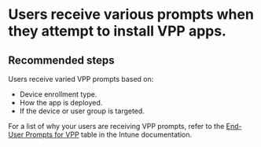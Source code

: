 <properties
	pageTitle="Users receive various prompts when they attempt to install VPP apps."
	description="Users receive various prompts when they attempt to install VPP apps."
	service="microsoft.intune"
	resource="intune"
	authors="mackie1604"
	displayOrder="11"
	selfHelpType="resource"
	supportTopicIds=""
	resourceTags="apps_selfhelp"
	productPesIds=""
	cloudEnvironments="public, fairfax, usnat, ussec"
	articleId="4ec40f5a-2fa8-462a-bbf7-ad1296c291fa"
	ownershipId="IntuneCxP_Intune"
/>

# Users receive various prompts when they attempt to install VPP apps.

## **Recommended steps**

Users receive varied VPP prompts based on:

* Device enrollment type.
* How the app is deployed.
* If the device or user group is targeted.

For a list of why your users are receiving VPP prompts, refer to the [End-User Prompts for VPP](https://docs.microsoft.com/intune/vpp-apps-ios#end-user-prompts-for-vpp) table in the Intune documentation.
